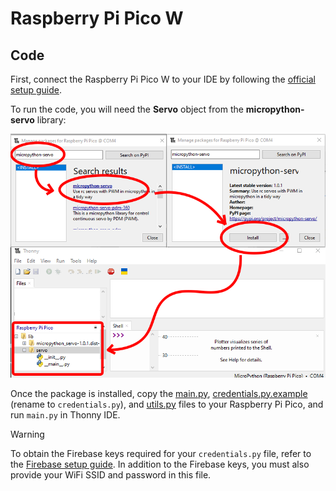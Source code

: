 # Raspberry Pi Pico W

## Code

First, connect the Raspberry Pi Pico W to your IDE by following the [official setup guide](https://projects.raspberrypi.org/en/projects/getting-started-with-the-pico/3).

To run the code, you will need the **Servo** object from the **micropython-servo** library:

![Add package](../../docs/graphics/micropython-servo-lib.png)

Once the package is installed, copy the [main.py](./main.py), [credentials.py.example](./credentials.py.example) (rename to `credentials.py`), and [utils.py](./utils.py) files to your Raspberry Pi Pico, and run `main.py` in Thonny IDE.

> [!WARNING]  
> To obtain the Firebase keys required for your `credentials.py` file, refer to the [Firebase setup guide](../../../docs/firebase.md). In addition to the Firebase keys, you must also provide your WiFi SSID and password in this file.